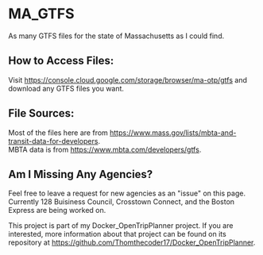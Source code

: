 # MA_GTFS
As many GTFS files for the state of Massachusetts as I could find.
## How to Access Files:
Visit https://console.cloud.google.com/storage/browser/ma-otp/gtfs and download any GTFS files you want.
## File Sources:
Most of the files here are from https://www.mass.gov/lists/mbta-and-transit-data-for-developers.  
MBTA data is from https://www.mbta.com/developers/gtfs.
## Am I Missing Any Agencies?
Feel free to leave a request for new agencies as an "issue" on this page.  
Currently 128 Buisiness Council, Crosstown Connect, and the Boston Express are being worked on.  
  
This project is part of my Docker_OpenTripPlanner project. If you are interested, more information about that project can be found on its repository at https://github.com/Thomthecoder17/Docker_OpenTripPlanner.
